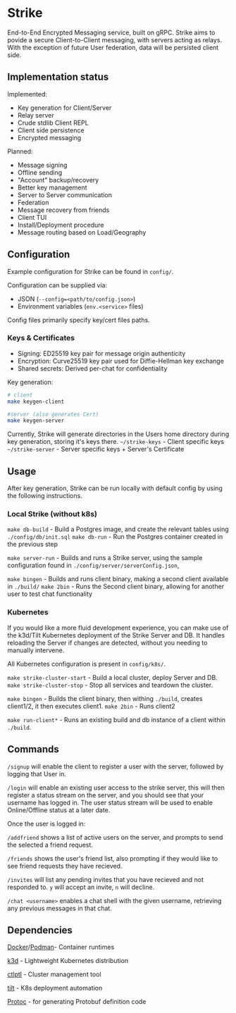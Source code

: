 # Strike
End-to-End Encrypted Messaging service, built on gRPC.
Strike aims to povide a secure Client-to-Client messaging, with servers acting as relays. With the exception of future User federation, data will be persisted client side.

## Implementation status

Implemented:
- Key generation for Client/Server
- Relay server
- Crude stdlib Client REPL
- Client side persistence
- Encrypted messaging

Planned:
- Message signing
- Offline sending
- "Account" backup/recovery
- Better key management
- Server to Server communication
- Federation
- Message recovery from friends
- Client TUI
- Install/Deployment procedure
- Message routing based on Load/Geography

## Configuration

Example configuration for Strike can be found in `config/`.

Configuration can be supplied via: 
- JSON (`--config=<path/to/config.json>`) 
- Environment variables (`env.<service>` files)

Config files primarily specify key/cert files paths.

### Keys & Certificates

- Signing: ED25519 key pair for message origin authenticity
- Encryption: Curve25519 key pair used for Diffie-Hellman key exchange
- Shared secrets: Derived per-chat for confidentiality

Key generation:

```sh
# client
make keygen-client

#server (also generates Cert)
make keygen-server
```

Currently, Strike will generate directories in the Users home directory during key generation, storing it's keys there.
`~/strike-keys` - Client specific keys
`~/strike-server` - Server specific keys + Server's Certificate

## Usage

After key generation, Strike can be run locally with default config by using the following instructions.

### Local Strike (without k8s)

`make db-build` - Build a Postgres image, and create the relevant tables using `./config/db/init.sql` 
`make db-run` - Run the Postgres container created in the previous step

`make server-run` - Builds and runs a Strike server, using the sample configuration found in `./config/server/serverConfig.json`,

`make bingen` - Builds and runs client binary, making a second client available in `./build/`
`make 2bin` - Runs the Second client binary, allowing for another user to test chat functionality

### Kubernetes

If you would like a more fluid development experience, you can make use of the k3d/Tilt Kubernetes deployment of the Strike Server and DB.
It handles reloading the Server if changes are detected, without you needing to manually intervene.

All Kubernetes configuration is present in `config/k8s/`.

`make strike-cluster-start` - Build a local cluster, deploy Server and DB.
`make strike-cluster-stop` - Stop all services and teardown the cluster.

`make bingen` - Builds the client binary, then withing `./build`, creates client1/2, it then executes client1.
`make 2bin` - Runs client2

`make run-client*` - Runs an existing build and db instance of a client within `./build`.

## Commands

`/signup` will enable the client to register a user with the server, followed by logging that User in.

`/login` will enable an existing user access to the strike server, this will then register a status stream on the server, and you should see that your username has logged in. The user status stream will be used to enable Online/Offline status at a later date.

Once the user is logged in:

`/addfriend` shows a list of active users on the server, and prompts to send the selected a friend request.

`/friends` shows the user's friend list, also prompting if they would like to see friend requests they have recieved.

`/invites` will list any pending invites that you have recieved and not responded to. `y` will accept an invite, `n` will decline.

`/chat <username>` enables a chat shell with the given username, retrieving any previous messages in that chat.

## Dependencies
[Docker](https://www.docker.com)/[Podman](https://podman.io)- Container runtimes

[k3d](https://k3d.io) - Lightweight Kubernetes distribution

[ctlptl](https://github.com/tilt-dev/ctlptl) - Cluster management tool

[tilt](https://tilt.dev) - K8s deployment automation

[Protoc](https://grpc.io/docs/protoc-installation/) - for generating Protobuf definition code

